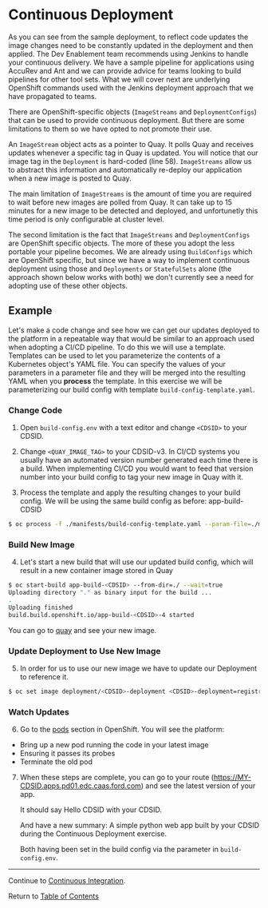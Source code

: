 # Continuous Deployment

As you can see from the sample deployment, to reflect code updates the image changes need to be constantly updated in the deployment and then applied.
The Dev Enablement team recommends using Jenkins to handle your continuous delivery.
We have a sample pipeline for applications using AccuRev and Ant and we can provide advice for teams looking to build pipelines for other tool sets.
What we will cover next are underlying OpenShift commands used with the Jenkins deployment approach that we have propagated to teams.

There are OpenShift-specific objects (`ImageStreams` and `DeploymentConfigs`) that can be used to provide continuous deployment.
But there are some limitations to them so we have opted to not promote their use.

An `ImageStream` object acts as a pointer to Quay. It polls Quay and receives updates whenever a specific tag in Quay is updated.
You will notice that our image tag in the `Deployment` is hard-coded (line 58). `ImageStreams` allow us to abstract this information and automatically
re-deploy our application when a new image is posted to Quay.

The main limitation of `ImageStreams` is the amount of time you are required to wait before new images are polled from Quay. It can take up to
15 minutes for a new image to be detected and deployed, and unfortunetly this time period is only configurable at cluster level.

The second limitation is the fact that `ImageStreams` and `DeploymentConfigs` are OpenShift specific objects. The more of these you adopt the
less portable your pipeline becomes. We are already using `BuildConfigs` which are OpenShift specific, but since we have a way to implement continuous deployment
using those and `Deployments` or `StatefulSets` alone (the approach shown below works with both) we don't currently see a need for adopting
use of these other objects.

## Example

Let's make a code change and see how we can get our updates deployed to the platform in a repeatable way that would be similar to an approach
used when adopting a CI/CD pipeline. To do this we will use a template. Templates can be used to let you parameterize the contents of a
Kubernetes object's YAML file. You can specify the values of your parameters in a parameter file and they will be merged into the
resulting YAML when you **process** the template. In this exercise we will be parameterizing our build config with template `build-config-template.yaml`.

### Change Code

1. Open `build-config.env` with a text editor and change `<CDSID>` to your CDSID. 

2. Change `<QUAY_IMAGE_TAG>` to your CDSID-v3. In CI/CD systems you usually have an automated version number generated each time there is a build.
When implementing CI/CD you would want to feed that version number into your build config to tag your new image in Quay with it.  

3. Process the template and apply the resulting changes to your build config. We will be using the same build config as before: app-build-CDSID

```bash
$ oc process -f ./manifests/build-config-template.yaml --param-file=./manifests/build-config.env | oc apply -f -
```

### Build New Image

4. Let's start a new build that will use our updated build config, which will result in a new container image stored in Quay

```bash
$ oc start-build app-build-<CDSID> --from-dir=./ --wait=true
Uploading directory "." as binary input for the build ...
.
Uploading finished
build.build.openshift.io/app-build-<CDSID>-4 started

```

You can go to [quay](https://registry.ford.com/repository/devenablement/workshop?tab=tags) and see your new image.

### Update Deployment to Use New Image

5. In order for us to use our new image we have to update our Deployment to reference it.

```bash
$ oc set image deployment/<CDSID>-deployment <CDSID>-deployment=registry.ford.com/devenablement/workshop:<CDSID>-v3
```

### Watch Updates

6. Go to the [pods](https://console-openshift-console.apps.pd01.edc.caas.ford.com/k8s/ns/devenablement-workshop-dev/pods) section in OpenShift. You will see the platform:

- Bring up a new pod running the code in your latest image
- Ensuring it passes its probes
- Terminate the old pod

7. When these steps are complete, you can go to your route (https://MY-CDSID.apps.pd01.edc.caas.ford.com) and see the latest version of your app.

   It should say Hello CDSID with your CDSID.

   And have a new summary: A simple python web app built by your CDSID during the Continuous Deployment exercise.

   Both having been set in the build config via the parameter in `build-config.env`. 

---

Continue to [Continuous Integration](./18-contint.md).

Return to [Table of Contents](../README.md#agenda)
